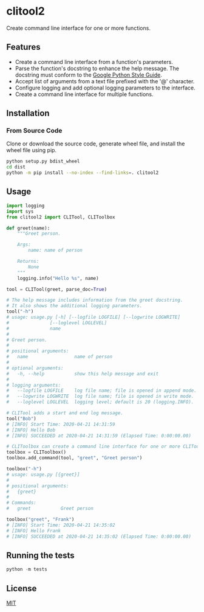 # clitool2
Create command line interface for one or more functions.

## Features

* Create a command line interface from a function's parameters.
* Parse the function's docstring to enhance the help message. The docstring must conform to the [Google Python Style Guide](http://google.github.io/styleguide/pyguide.html?showone=Comments#38-comments-and-docstrings).
* Accept list of arguments from a text file prefixed with the '@' character.
* Configure logging and add optional logging parameters to the interface.
* Create a command line interface for multiple functions.

## Installation

### From Source Code

Clone or download the source code, generate wheel file, and install the wheel file using pip.

```bash
python setup.py bdist_wheel
cd dist
python -m pip install --no-index --find-links=. clitool2
```

## Usage

```python
import logging
import sys
from clitool2 import CLITool, CLIToolbox

def greet(name):
    """Greet person.

    Args:
        name: name of person

    Returns:
        None
    """
    logging.info("Hello %s", name)

tool = CLITool(greet, parse_doc=True)

# The help message includes information from the greet docstring.
# It also shows the additional logging parameters.
tool("-h")
# usage: usage.py [-h] [--logfile LOGFILE] [--logwrite LOGWRITE]
#               [--loglevel LOGLEVEL]
#               name
#
# Greet person.
#
# positional arguments:
#   name                 name of person
#
# optional arguments:
#   -h, --help           show this help message and exit
#
# logging arguments:
#   --logfile LOGFILE    log file name; file is opened in append mode.
#   --logwrite LOGWRITE  log file name; file is opened in write mode.
#   --loglevel LOGLEVEL  logging level; default is 20 (logging.INFO).

# CLITool adds a start and end log message.
tool("Bob")
# [INFO] Start Time: 2020-04-21 14:31:59
# [INFO] Hello Bob
# [INFO] SUCCEEDED at 2020-04-21 14:31:59 (Elapsed Time: 0:00:00.00)

# CLIToolbox can create a command line interface for one or more CLITool objects.
toolbox = CLIToolbox()
toolbox.add_command(tool, "greet", "Greet person")

toolbox("-h")
# usage: usage.py [{greet}]
#
# positional arguments:
#   {greet}
#
# Commands:
#   greet           Greet person

toolbox("greet", "Frank")
# [INFO] Start Time: 2020-04-21 14:35:02
# [INFO] Hello Frank
# [INFO] SUCCEEDED at 2020-04-21 14:35:02 (Elapsed Time: 0:00:00.00)
```

## Running the tests

```python
python -m tests
```

## License
[MIT](https://choosealicense.com/licenses/mit/)